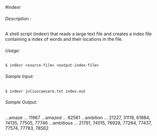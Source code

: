 #indexr
###### Description :
A shell script (indexr) that reads a large text file and creates a index file containing a index of words and their locations in the file.

###### Usage:

`$ indexr <source-file> <output-index-file>`

###### Sample Input:

`$ indexr juliuscaesare.txt index.out`

###### Sample Output:

...amaze ... 11967
...amazed ... 62561
...ambition ... 21227, 31118, 61884, 74135, 77505, 77746
...ambitious ... 21791, 74015, 76928, 77264, 77437, 77574, 77783, 78562
